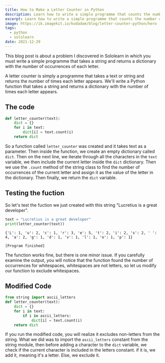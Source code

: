 ```yaml
---
title: How to Make a Letter Counter in Python
description: Learn how to write a simple programme that counts the number of times each letter appears in a string
excerpt: Learn how to write a simple programme that counts the number of times each letter appears in a string
image: https://ik.imagekit.io/kudadam/blog/letter-counter-python/hero
tags:
  - python
  - sololearn
date: 2021-12-29
---
```


This blog post is about a problem I discovered in Sololearn in which you must write a simple programme that takes a string and returns a dictionary with the number of occurrences of each letter.

A letter counter is simply a programme that takes a text or string and returns the number of times each letter appears. We'll write a Python function that takes a string and returns a dictionary with the number of times each letter appears.

## The code

```python
def letter_counter(text):
    dict = {}
    for i in text:
        dict[i] = text.count(i)
    return dict
```

So a function called `letter_counter` was created and it takes text as a parameter. Then inside the function, we create an empty dictionary called `dict`. Then on the next line, we iterate through all the characters in the `text` variable, we then include the current letter inside the `dict` dictionary. Then we use the `.count` method of the string class to find the number of occurrences of the current letter and assign it as the value of the letter in the dictionary. Then finally, we return the `dict` variable.

## Testing the fuction

So let's test the fuction we just created with this string "Lucretius is a great developer".

```python
text = "Lucretius is a great developer"
print(letter_counter(text))
```

```
{'L': 1, 'u': 2, 'c': 1, 'r': 3, 'e': 5, 't': 2, 'i': 2, 's': 2, ' ': 4, 'a': 2, 'g': 1, 'd': 1, 'v': 1, 'l': 1, 'o': 1, 'p': 1}

[Program finished]
```

The function works fine, but there is one minor issue.
If you carefully examine the output, you will notice that the function found the number of occurrences for whitespaces, whitespaces are not letters, so let us modify our function to exclude whitespaces.

## Modified Code

```python
from string import ascii_letters
def letter_counter(text):
    dict = {}
    for i in text:
        if i in ascii_letters:
            dict[i] = text.count(i)
    return dict
```

If you run the modified code, you will realize it excludes non-letters from the string.
What we did was to import the `ascii_letters` constant from the string module, then before adding a character to the `dict` variable, we check if the current character is included in the letters constant. if it is, we add it, meaning it's a letter. Else, we exclude it.

<!-- TODO: Add interactive demo -->
